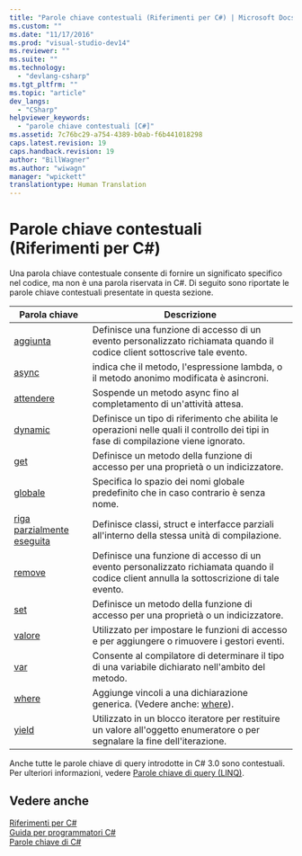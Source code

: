 ```yaml
---
title: "Parole chiave contestuali (Riferimenti per C#) | Microsoft Docs"
ms.custom: ""
ms.date: "11/17/2016"
ms.prod: "visual-studio-dev14"
ms.reviewer: ""
ms.suite: ""
ms.technology: 
  - "devlang-csharp"
ms.tgt_pltfrm: ""
ms.topic: "article"
dev_langs: 
  - "CSharp"
helpviewer_keywords: 
  - "parole chiave contestuali [C#]"
ms.assetid: 7c76bc29-a754-4389-b0ab-f6b441018298
caps.latest.revision: 19
caps.handback.revision: 19
author: "BillWagner"
ms.author: "wiwagn"
manager: "wpickett"
translationtype: Human Translation
---
```

# Parole chiave contestuali (Riferimenti per C#)
Una parola chiave contestuale consente di fornire un significato specifico nel codice, ma non è una parola riservata in C\#.  Di seguito sono riportate le parole chiave contestuali presentate in questa sezione.  
  
|Parola chiave|Descrizione|  
|-------------------|-----------------|  
|[aggiunta](../../../csharp/language-reference/keywords/add.md)|Definisce una funzione di accesso di un evento personalizzato richiamata quando il codice client sottoscrive tale evento.|  
|[async](../../../csharp/language-reference/keywords/async.md)|indica che il metodo, l'espressione lambda, o il metodo anonimo modificata è asincroni.|  
|[attendere](../../../csharp/language-reference/keywords/await.md)|Sospende un metodo async fino al completamento di un'attività attesa.|  
|[dynamic](../../../csharp/language-reference/keywords/dynamic.md)|Definisce un tipo di riferimento che abilita le operazioni nelle quali il controllo dei tipi in fase di compilazione viene ignorato.|  
|[get](../../../csharp/language-reference/keywords/get.md)|Definisce un metodo della funzione di accesso per una proprietà o un indicizzatore.|  
|[globale](../../../csharp/language-reference/keywords/global.md)|Specifica lo spazio dei nomi globale predefinito che in caso contrario è senza nome.|  
|[riga parzialmente eseguita](../../../csharp/language-reference/keywords/partial-type.md)|Definisce classi, struct e interfacce parziali all'interno della stessa unità di compilazione.|  
|[remove](../../../csharp/language-reference/keywords/remove.md)|Definisce una funzione di accesso di un evento personalizzato richiamata quando il codice client annulla la sottoscrizione di tale evento.|  
|[set](../../../csharp/language-reference/keywords/set.md)|Definisce un metodo della funzione di accesso per una proprietà o un indicizzatore.|  
|[valore](../../../csharp/language-reference/keywords/value.md)|Utilizzato per impostare le funzioni di accesso e per aggiungere o rimuovere i gestori eventi.|  
|[var](../../../csharp/language-reference/keywords/var.md)|Consente al compilatore di determinare il tipo di una variabile dichiarato nell'ambito del metodo.|  
|[where](../../../csharp/language-reference/keywords/where-generic-type-constraint.md)|Aggiunge vincoli a una dichiarazione generica.  \(Vedere anche: [where](../../../csharp/language-reference/keywords/where-clause.md)\).|  
|[yield](../../../csharp/language-reference/keywords/yield.md)|Utilizzato in un blocco iteratore per restituire un valore all'oggetto enumeratore o per segnalare la fine dell'iterazione.|  
  
 Anche tutte le parole chiave di query introdotte in C\# 3.0 sono contestuali.  Per ulteriori informazioni, vedere [Parole chiave di query \(LINQ\)](../../../csharp/language-reference/keywords/query-keywords.md).  
  
## Vedere anche  
 [Riferimenti per C\#](../../../csharp/language-reference/index.md)   
 [Guida per programmatori C\#](../../../csharp/programming-guide/index.md)   
 [Parole chiave di C\#](../../../csharp/language-reference/keywords/index.md)